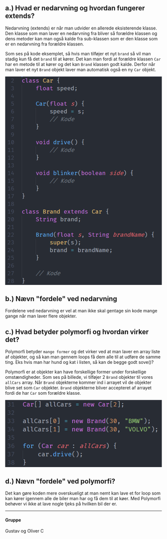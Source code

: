 ## a.) Hvad er nedarvning og hvordan fungerer extends?
Nedarvning (extends) er når man udvider en allerede eksisterende klasse. Den klasse som man laver en nedarvning fra bliver så forældre klassen og dens metoder kan man også kalde fra sub-klassen som er den klasse som er en nedarvning fra forældre klassen.

Som ses på kode eksemplet, så hvis man tilføjer et nyt `brand` så vil man stadig kun få det `brand` til at kører. Det kan man fordi at forældre klassen `Car` har en metode til at kører og det kan `Brand` klassen godt kalde. Derfor når man laver et nyt `Brand` objekt laver man automatisk også en ny `Car` objekt.

![kode eksemple](/images/q-a.PNG)

## b.) Nævn "fordele" ved nedarvning
Fordelene ved nedarvning er vel at man ikke skal gentage sin kode mange gange når man laver flere objekter.

## c.) Hvad betyder polymorfi og hvordan virker det?
Polymorfi betyder `mange former` og det virker ved at man laver en array liste af objekter, og så kan man gennem loops få dem alle til at udføre de samme ting. Eks hvis man har hund og kat i listen, så kan de begge godt sove()?

Polymorfi er at objekter kan have forskellige former under forskellige omstændigheder. Som ses på billede, vi tilføjer 2 `Brand` objekter til vores `allCars` array. Når `Brand` objekterne kommer ind i arrayet vil de objekter blive set som `Car` objekter. `Brand` objekterne bliver accepteret af arrayet fordi de har `Car` som forældre klasse.

![kode eksemple](/images/q-b.PNG)

## d.) Nævn "fordele" ved polymorfi?
Det kan gøre koden mere overskueligt at man nemt kan lave et for loop som kan kører igennem alle de biler man har og få dem til at køer. Med Polymorfi behøver vi ikke at lave nogle tjeks på hvilken bil der er.

---

#### Gruppe
Gustav og Oliver C